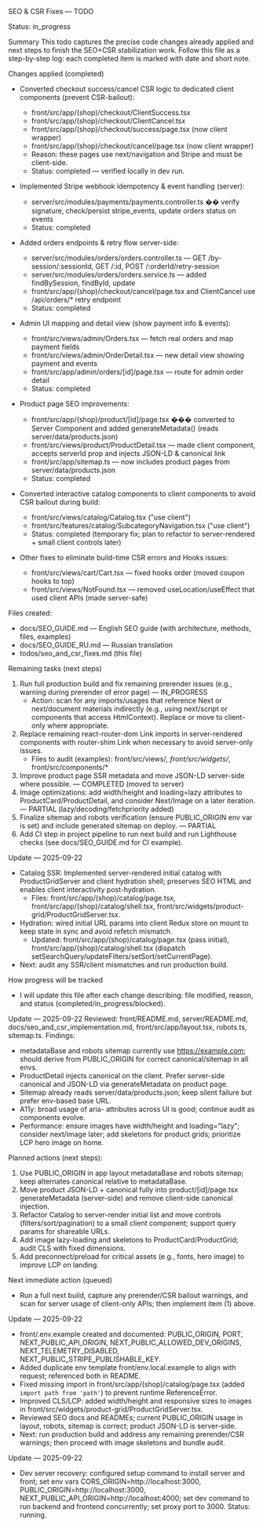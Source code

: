 SEO & CSR Fixes — TODO

Status: in_progress

Summary
This todo captures the precise code changes already applied and next steps to finish the SEO+CSR stabilization work. Follow this file as a step-by-step log: each completed item is marked with date and short note.

Changes applied (completed)
- Converted checkout success/cancel CSR logic to dedicated client components (prevent CSR-bailout):
  - front/src/app/(shop)/checkout/ClientSuccess.tsx
  - front/src/app/(shop)/checkout/ClientCancel.tsx
  - front/src/app/(shop)/checkout/success/page.tsx (now client wrapper)
  - front/src/app/(shop)/checkout/cancel/page.tsx (now client wrapper)
  - Reason: these pages use next/navigation and Stripe and must be client-side.
  - Status: completed  — verified locally in dev run.

- Implemented Stripe webhook idempotency & event handling (server):
  - server/src/modules/payments/payments.controller.ts �� verify signature, check/persist stripe_events, update orders status on events
  - Status: completed

- Added orders endpoints & retry flow server-side:
  - server/src/modules/orders/orders.controller.ts — GET /by-session/:sessionId, GET /:id, POST /:orderId/retry-session
  - server/src/modules/orders/orders.service.ts — added findBySession, findById, update
  - front/src/app/(shop)/checkout/cancel/page.tsx and ClientCancel use /api/orders/* retry endpoint
  - Status: completed

- Admin UI mapping and detail view (show payment info & events):
  - front/src/views/admin/Orders.tsx — fetch real orders and map payment fields
  - front/src/views/admin/OrderDetail.tsx — new detail view showing payment and events
  - front/src/app/admin/orders/[id]/page.tsx — route for admin order detail
  - Status: completed

- Product page SEO improvements:
  - front/src/app/(shop)/product/[id]/page.tsx ��� converted to Server Component and added generateMetadata() (reads server/data/products.json)
  - front/src/views/product/ProductDetail.tsx — made client component, accepts serverId prop and injects JSON-LD & canonical link
  - front/src/app/sitemap.ts — now includes product pages from server/data/products.json
  - Status: completed

- Converted interactive catalog components to client components to avoid CSR bailout during build:
  - front/src/views/catalog/Catalog.tsx ("use client")
  - front/src/features/catalog/SubcategoryNavigation.tsx ("use client")
  - Status: completed (temporary fix; plan to refactor to server-rendered + small client controls later)

- Other fixes to eliminate build-time CSR errors and Hooks issues:
  - front/src/views/cart/Cart.tsx — fixed hooks order (moved coupon hooks to top)
  - front/src/views/NotFound.tsx — removed useLocation/useEffect that used client APIs (made server-safe)

Files created:
- docs/SEO_GUIDE.md — English SEO guide (with architecture, methods, files, examples)
- docs/SEO_GUIDE_RU.md — Russian translation
- todos/seo_and_csr_fixes.md (this file)

Remaining tasks (next steps)
1) Run full production build and fix remaining prerender issues (e.g., <Html> warning during prerender of error page) — IN_PROGRESS
   - Action: scan for any imports/usages that reference Next <Html> or next/document materials indirectly (e.g., using next/script or components that access HtmlContext). Replace or move to client-only where appropriate.
2) Replace remaining react-router-dom Link imports in server-rendered components with router-shim Link when necessary to avoid server-only issues.
   - Files to audit (examples): front/src/views/*, front/src/widgets/*, front/src/components/*
3) Improve product page SSR metadata and move JSON-LD server-side where possible. — COMPLETED (moved to server)
4) Image optimizations: add width/height and loading=lazy attributes to ProductCard/ProductDetail, and consider Next/Image on a later iteration. — PARTIAL (lazy/decoding/fetchpriority added)
5) Finalize sitemap and robots verification (ensure PUBLIC_ORIGIN env var is set) and include generated sitemap on deploy. — PARTIAL
6) Add CI step in project pipeline to run next build and run Lighthouse checks (see docs/SEO_GUIDE.md for CI example).

Update — 2025-09-22
- Catalog SSR: Implemented server-rendered initial catalog with ProductGridServer and client hydration shell; preserves SEO HTML and enables client interactivity post-hydration.
  - Files: front/src/app/(shop)/catalog/page.tsx, front/src/app/(shop)/catalog/shell.tsx, front/src/widgets/product-grid/ProductGridServer.tsx.
- Hydration: wired initial URL params into client Redux store on mount to keep state in sync and avoid refetch mismatch.
  - Updated: front/src/app/(shop)/catalog/page.tsx (pass initial), front/src/app/(shop)/catalog/shell.tsx (dispatch setSearchQuery/updateFilters/setSort/setCurrentPage).
- Next: audit any SSR/client mismatches and run production build.

How progress will be tracked
- I will update this file after each change describing: file modified, reason, and status (completed/in_progress/blocked).

Update — 2025-09-22
Reviewed: front/README.md, server/README.md, docs/seo_and_csr_implementation.md, front/src/app/layout.tsx, robots.ts, sitemap.ts.
Findings:
- metadataBase and robots sitemap currently use https://example.com; should derive from PUBLIC_ORIGIN for correct canonical/sitemap in all envs.
- ProductDetail injects canonical on the client. Prefer server-side canonical and JSON-LD via generateMetadata on product page.
- Sitemap already reads server/data/products.json; keep silent failure but prefer env-based base URL.
- A11y: broad usage of aria- attributes across UI is good; continue audit as components evolve.
- Performance: ensure images have width/height and loading="lazy"; consider next/image later; add skeletons for product grids; prioritize LCP hero image on home.

Planned actions (next steps):
1) Use PUBLIC_ORIGIN in app layout metadataBase and robots sitemap; keep alternates canonical relative to metadataBase.
2) Move product JSON-LD + canonical fully into product/[id]/page.tsx generateMetadata (server-side) and remove client-side canonical injection.
3) Refactor Catalog to server-render initial list and move controls (filters/sort/pagination) to a small client component; support query params for shareable URLs.
4) Add image lazy-loading and skeletons to ProductCard/ProductGrid; audit CLS with fixed dimensions.
5) Add preconnect/preload for critical assets (e.g., fonts, hero image) to improve LCP on landing.

Next immediate action (queued)
- Run a full next build, capture any prerender/CSR bailout warnings, and scan for server usage of client-only APIs; then implement item (1) above.

Update — 2025-09-22
- front/.env.example created and documented: PUBLIC_ORIGIN, PORT, NEXT_PUBLIC_API_ORIGIN, NEXT_PUBLIC_ALLOWED_DEV_ORIGINS, NEXT_TELEMETRY_DISABLED, NEXT_PUBLIC_STRIPE_PUBLISHABLE_KEY.
- Added duplicate env template front/env.local.example to align with request; referenced both in README.
- Fixed missing import in front/src/app/(shop)/catalog/page.tsx (added `import path from 'path'`) to prevent runtime ReferenceError.
- Improved CLS/LCP: added width/height and responsive sizes to images in front/src/widgets/product-grid/ProductGridServer.tsx.
- Reviewed SEO docs and READMEs; current PUBLIC_ORIGIN usage in layout, robots, sitemap is correct; product JSON-LD is server-side.
- Next: run production build and address any remaining prerender/CSR warnings; then proceed with image skeletons and bundle audit.

Update — 2025-09-22
- Dev server recovery: configured setup command to install server and front; set env vars CORS_ORIGIN=http://localhost:3000, PUBLIC_ORIGIN=http://localhost:3000, NEXT_PUBLIC_API_ORIGIN=http://localhost:4000; set dev command to run backend and frontend concurrently; set proxy port to 3000. Status: running.
